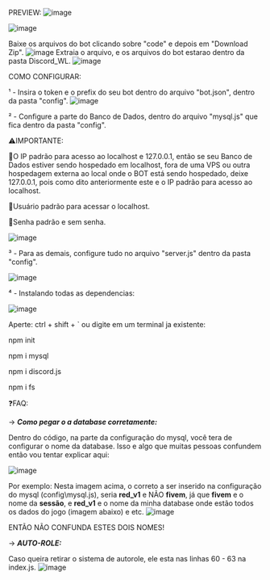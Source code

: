 PREVIEW:
![image](https://user-images.githubusercontent.com/104206689/164745401-ee080ea4-74a4-40ff-bfbd-37bd372ae7a5.png)

![image](https://user-images.githubusercontent.com/104206689/164745409-371f4f05-ebb9-48d5-8bc1-848b073650e7.png)



Baixe os arquivos do bot clicando sobre "code" e depois em "Download Zip".
![image](https://user-images.githubusercontent.com/104206689/164741962-ae5df998-969f-4024-9a60-3d8cfa2f2e31.png)
Extraia o arquivo, e os arquivos do bot estarao dentro da pasta Discord_WL.
![image](https://user-images.githubusercontent.com/104206689/164742358-06454ea5-1b26-40f1-b78e-abc24e868976.png)


COMO CONFIGURAR:

¹ - Insira o token e o prefix do seu bot dentro do arquivo "bot.json", dentro da pasta "config".
![image](https://user-images.githubusercontent.com/104206689/164736533-0a3a4b03-0c88-45b2-8a68-beaad3a4beff.png)

² - Configure a parte do Banco de Dados, dentro do arquivo "mysql.js" que fica dentro da pasta "config".

⚠️IMPORTANTE:

📌O IP padrão para acesso ao localhost e 127.0.0.1, então se seu Banco de Dados estiver sendo hospedado em localhost, 
fora de uma VPS ou outra hospedagem externa ao local onde o BOT está sendo hospedado, deixe 127.0.0.1, pois como dito 
anteriormente este e o IP padrão para acesso ao localhost.

📌Usuário padrão para acessar o localhost.

📌Senha padrão e sem senha.

![image](https://user-images.githubusercontent.com/104206689/164736964-e5b723b3-9944-4106-adb3-1e01eb899302.png)


³ - Para as demais, configure tudo no arquivo "server.js" dentro da pasta "config".

![image](https://user-images.githubusercontent.com/104206689/164738152-96beed59-9959-4cc8-bee0-d2bbbc27b10f.png)

⁴ - Instalando todas as dependencias:

![image](https://user-images.githubusercontent.com/104206689/164739024-95e0d01d-a059-42a4-bdc7-c00770f2ee51.png)

Aperte: ctrl + shift + ` ou digite em um terminal ja existente:

npm init

npm i mysql

npm i discord.js

npm i fs


❓FAQ:

-> *__Como pegar o a database corretamente:__*

Dentro do código, na parte da configuração do mysql, você tera de configurar o nome da database. Isso e algo que muitas pessoas 
confundem então vou tentar explicar aqui:

![image](https://user-images.githubusercontent.com/104206689/164740435-aebeac17-aac0-43e2-b2ee-7c79461882ed.png)

Por exemplo:
Nesta imagem acima, o correto a ser inserido na configuração do mysql (config\mysql.js), seria **red_v1** e NÃO **fivem**, já que
 **fivem** e o nome da **sessão**, e **red_v1** e o nome da minha database onde estão todos os dados do jogo (imagem abaixo) e etc. 
![image](https://user-images.githubusercontent.com/104206689/164740933-9c5d14b7-3754-4079-9f53-48c43b4a2eaf.png)

ENTÃO NÃO CONFUNDA ESTES DOIS NOMES!

-> *__AUTO-ROLE:__*

Caso queira retirar o sistema de autorole, ele esta nas linhas 60 - 63 na index.js.
![image](https://user-images.githubusercontent.com/104206689/164741287-1f19c140-f4d2-4c1f-83e3-4d58c9a865ee.png)
